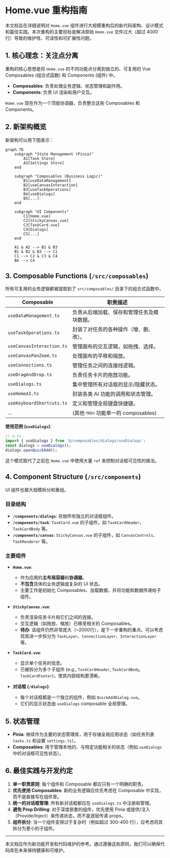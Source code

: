 # Home.vue 重构指南

本文档旨在详细说明对 `Home.vue` 组件进行大规模重构后的新代码架构、设计模式和最佳实践。本次重构的主要目标是解决原始 `Home.vue` 文件过大（超过 4000 行）导致的维护性、可读性和可扩展性问题。

## 1. 核心理念：关注点分离

重构的核心思想是将 `Home.vue` 的不同功能点分离到独立的、可复用的 Vue Composables (组合式函数) 和 Components (组件) 中。

- **Composables**: 负责处理业务逻辑、状态管理和副作用。
- **Components**: 负责 UI 渲染和用户交互。

`Home.vue` 现在作为一个顶层协调器，负责整合这些 Composables 和 Components。

## 2. 新架构概览

新架构可以用下图表示：

```mermaid
graph TD
    subgraph "State Management (Pinia)"
        A1[Task Store]
        A2[Settings Store]
    end

    subgraph "Composables (Business Logic)"
        B1[useDataManagement]
        B2[useCanvasInteraction]
        B3[useTaskOperations]
        B4[useDialogs]
        B5[...]
    end

    subgraph "UI Components"
        C1[Home.vue]
        C2[StickyCanvas.vue]
        C3[TaskCard.vue]
        C4[Dialogs]
        C5[...]
    end

    A1 & A2 --> B1 & B3
    B1 & B2 & B3 --> C1
    C1 --> C2 & C3 & C4
    B4 --> C4
```

## 3. Composable Functions (`/src/composables`)

所有可复用的业务逻辑都被提取到了 `src/composables/` 目录下的组合式函数中。

| Composable                  | 职责描述                                                     |
| --------------------------- | ------------------------------------------------------------ |
| `useDataManagement.ts`      | 负责从后端加载、保存和管理任务及模块数据。                     |
| `useTaskOperations.ts`      | 封装了对任务的各种操作（增、删、改）。                         |
| `useCanvasInteraction.ts`   | 管理画布的交互逻辑，如拖拽、选择。                           |
| `useCanvasPanZoom.ts`       | 处理画布的平移和缩放。                                       |
| `useConnections.ts`         | 管理任务之间的连接线逻辑。                                   |
| `useDragAndDrop.ts`         | 负责任务卡片的拖放功能。                                     |
| `useDialogs.ts`             | 集中管理所有对话框的显示/隐藏状态。                          |
| `useHomeAI.ts`              | 封装各类 AI 功能的调用和状态管理。                           |
| `useKeyboardShortcuts.ts`   | 定义和管理全局键盘快捷键。                                   |
| ...                         | (其他 আরও 功能单一的 composables)                              |

**使用范例 (`useDialogs`)**:
```typescript
// a.ts
import { useDialogs } from '@/composables/dialogs/useDialogs';
const dialogs = useDialogs();
dialogs.openQuickAdd();
```
这个模式取代了之前在 `Home.vue` 中使用大量 `ref` 来控制对话框可见性的做法。

## 4. Component Structure (`/src/components`)

UI 组件也被大规模拆分和重组。

### 目录结构

- **`/components/dialogs`**: 存放所有独立的对话框组件。
- **`/components/task`**: `TaskCard.vue` 的子组件，如 `TaskCardHeader`、`TaskCardBody` 等。
- **`/components/canvas`**: `StickyCanvas.vue` 的子组件，如 `CanvasControls`、`TaskRenderer` 等。

### 主要组件

- **`Home.vue`**:
  - 作为应用的**主布局容器**和**协调器**。
  - **不包含**具体的业务逻辑或复杂的 UI 状态。
  - 主要工作是初始化 Composables、加载数据，并将功能和数据传递给子组件。

- **`StickyCanvas.vue`**:
  - 负责渲染任务卡片和它们之间的连接。
  - 交互逻辑（如拖放、缩放）已移至相关的 Composables。
  - **待办**: 该组件仍然非常庞大（~2000行），是下一步重构的重点。可以考虑将其进一步拆分为 `TaskLayer`、`ConnectionLayer`、`InteractionLayer` 等。

- **`TaskCard.vue`**:
  - 显示单个任务的信息。
  - 已被拆分为多个子组件 (e.g., `TaskCardHeader`, `TaskCardBody`, `TaskCardFooter`)，使其内部结构更清晰。

- **对话框 (`/dialogs`)**:
  - 每个对话框都是一个独立的组件，例如 `QuickAddDialog.vue`。
  - 它们的显示状态由 `useDialogs` composable 全局管理。

## 5. 状态管理

- **Pinia**: 继续作为主要的状态管理库，用于存储全局应用状态（如任务列表 `tasks.ts` 和设置 `settings.ts`）。
- **Composables**: 用于管理本地的、与特定功能相关的状态（例如 `useDialogs` 中的对话框可见性状态）。

## 6. 最佳实践与开发约定

1.  **单一职责原则**: 每个组件和 Composable 都应只有一个明确的职责。
2.  **优先使用 Composables**: 新的业务逻辑应优先考虑在 Composable 中实现，而不是直接写在组件里。
3.  **统一的对话框管理**: 所有新对话框都应在 `useDialogs.ts` 中注册和管理。
4.  **避免 Prop Drilling**: 对于深度嵌套的组件，优先使用 Pinia 或提供/注入（Provide/Inject）来传递状态，而不是逐层传递 props。
5.  **组件拆分**: 当一个组件变得过于复杂时（例如超过 300-400 行），应考虑将其拆分为更小的子组件。

---

本文档应作为新功能开发和代码维护的参考。通过遵循这些原则，我们可以确保代码库在未来保持健康和可维护。 